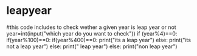 # leapyear
#this code includes to check wether a given year is leap year or not
year=int(input("which year do you want to check"))
if (year%4)==0:
 if(year%100)==0: 
  if(year%400)==0:
    print("its a leap year")
  else:
        print("its not a leap year")
 else:
      print(" leap year")
else:
    print("non leap year")      
